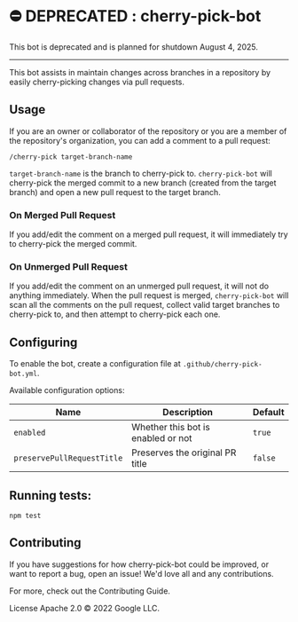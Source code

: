 # ⛔️ DEPRECATED : cherry-pick-bot

This bot is deprecated and is planned for shutdown August 4, 2025.

---

This bot assists in maintain changes across branches in a repository
by easily cherry-picking changes via pull requests.

## Usage

If you are an owner or collaborator of the repository or you are a member of
the repository's organization, you can add a comment to a pull request:

```
/cherry-pick target-branch-name
```

`target-branch-name` is the branch to cherry-pick to. `cherry-pick-bot` will
cherry-pick the merged commit to a new branch (created from the target branch)
and open a new pull request to the target branch.

### On Merged Pull Request

If you add/edit the comment on a merged pull request, it will immediately try
to cherry-pick the merged commit.

### On Unmerged Pull Request

If you add/edit the comment on an unmerged pull request, it will not do anything
immediately. When the pull request is merged, `cherry-pick-bot` will scan all
the comments on the pull request, collect valid target branches to cherry-pick to,
and then attempt to cherry-pick each one.

## Configuring

To enable the bot, create a configuration file at `.github/cherry-pick-bot.yml`.

Available configuration options:

| Name | Description | Default |
| ---- | ----------- | ------- |
| `enabled` | Whether this bot is enabled or not | `true` |
| `preservePullRequestTitle` | Preserves the original PR title | `false` |

## Running tests:

`npm test`

## Contributing

If you have suggestions for how cherry-pick-bot could be improved, or want to
report a bug, open an issue! We'd love all and any contributions.

For more, check out the Contributing Guide.

License
Apache 2.0 © 2022 Google LLC.
